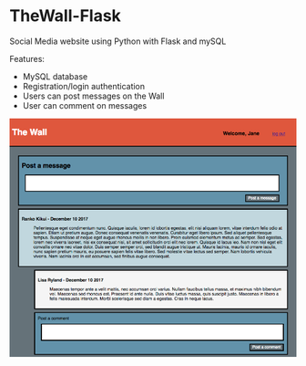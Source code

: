 # TheWall-Flask
Social Media website using Python with Flask and mySQL

Features:
- MySQL database
- Registration/login authentication
- Users can post messages on the Wall
- User can comment on messages


![alt text](static/ui_ss.png "UI screenshot")

